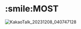 <h1>:smile:MOST</h1>
<p></p>
<p></p>


![KakaoTalk_20231208_040747128](https://github.com/7d0x3e9/MOST/assets/99129159/f038ba21-8efa-4ae1-9cf6-8b20e21d2efc)
<p></p>
<p></p>
